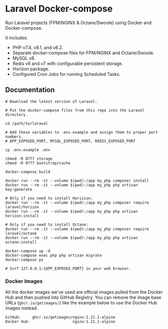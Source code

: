 # Laravel Docker-compose

Run Laravel projects (FPM/NGINX & Octane/Swoole) using Docker and Docker-compose.

It includes:
* PHP v7.4, v8.1, and v8.2.
* Separate docker-compose files for FPM/NGINX and Octane/Swoole.
* MySQL v8.
* Redis v6 and v7 with configurable persistent storage.
* Horizon package.
* Configured Cron Jobs for running Scheduled Tasks.

## Documentation

```shell
# Download the latest version of Laravel.

# Put the docker-compose files from this repo into the Laravel directory.

cd /path/to/laravel

# Add these variables to .env.example and assign them to proper port numbers.
# APP_EXPOSED_PORT, MYSQL_EXPOSED_PORT, REDIS_EXPOSED_PORT

cp .env.example .env

chmod -R 0777 storage
chmod -R 0777 bootstrap/cache

docker-compose build

docker run --rm -it --volume $(pwd):/app my_php composer install
docker run --rm -it --volume $(pwd):/app my_php php artisan key:generate

# Only if you need to install Horizion:
docker run --rm -it --volume $(pwd):/app my_php composer require laravel/horizon
docker run --rm -it --volume $(pwd):/app my_php php artisan horizon:install

# Only if you need to install Octane:
docker run --rm -it --volume $(pwd):/app my_php composer require laravel/octane
docker run --rm -it --volume $(pwd):/app my_php php artisan octane:install

docker-compose up -d
docker-compose exec php php artisan migrate
docker-compose ps

# Surf 127.0.0.1:{APP_EXPOSED_PORT} in your web browser.
```

### Docker Images

All the docker images we've used are official images pulled from the Docker Hub and then pushed into GitHub Registry.
You can remove the image base URLs (`ghcr.io/getimages/`) like the example below to use the Docker Hub images instead.

```
GitHub:     ghcr.io/getimages/nginx:1.21.1-alpine
Docker Hub:                   nginx:1.21.1-alpine
```
